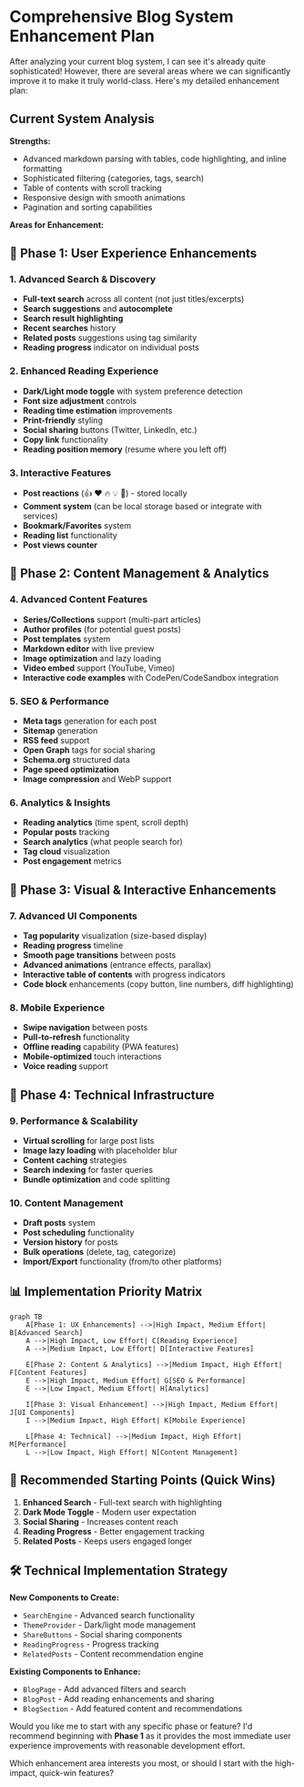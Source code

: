 # Comprehensive Blog System Enhancement Plan

After analyzing your current blog system, I can see it's already quite sophisticated! However, there are several areas where we can significantly improve it to make it truly world-class. Here's my detailed enhancement plan:

## Current System Analysis

**Strengths:**
- Advanced markdown parsing with tables, code highlighting, and inline formatting
- Sophisticated filtering (categories, tags, search)
- Table of contents with scroll tracking
- Responsive design with smooth animations
- Pagination and sorting capabilities

**Areas for Enhancement:**

## 🎯 Phase 1: User Experience Enhancements

### 1. **Advanced Search & Discovery**
- **Full-text search** across all content (not just titles/excerpts)
- **Search suggestions** and **autocomplete**
- **Search result highlighting** 
- **Recent searches** history
- **Related posts** suggestions using tag similarity
- **Reading progress** indicator on individual posts

### 2. **Enhanced Reading Experience**
- **Dark/Light mode toggle** with system preference detection
- **Font size adjustment** controls
- **Reading time estimation** improvements
- **Print-friendly** styling
- **Social sharing** buttons (Twitter, LinkedIn, etc.)
- **Copy link** functionality
- **Reading position memory** (resume where you left off)

### 3. **Interactive Features**
- **Post reactions** (👍 ❤️ 🔥 💡 👏) - stored locally
- **Comment system** (can be local storage based or integrate with services)
- **Bookmark/Favorites** system
- **Reading list** functionality
- **Post views counter**

## 🚀 Phase 2: Content Management & Analytics

### 4. **Advanced Content Features**
- **Series/Collections** support (multi-part articles)
- **Author profiles** (for potential guest posts)
- **Post templates** system
- **Markdown editor** with live preview
- **Image optimization** and lazy loading
- **Video embed** support (YouTube, Vimeo)
- **Interactive code examples** with CodePen/CodeSandbox integration

### 5. **SEO & Performance**
- **Meta tags** generation for each post
- **Sitemap** generation
- **RSS feed** support
- **Open Graph** tags for social sharing
- **Schema.org** structured data
- **Page speed optimization**
- **Image compression** and WebP support

### 6. **Analytics & Insights**
- **Reading analytics** (time spent, scroll depth)
- **Popular posts** tracking
- **Search analytics** (what people search for)
- **Tag cloud** visualization
- **Post engagement** metrics

## 🎨 Phase 3: Visual & Interactive Enhancements

### 7. **Advanced UI Components**
- **Tag popularity** visualization (size-based display)
- **Reading progress** timeline
- **Smooth page transitions** between posts
- **Advanced animations** (entrance effects, parallax)
- **Interactive table of contents** with progress indicators
- **Code block** enhancements (copy button, line numbers, diff highlighting)

### 8. **Mobile Experience**
- **Swipe navigation** between posts
- **Pull-to-refresh** functionality
- **Offline reading** capability (PWA features)
- **Mobile-optimized** touch interactions
- **Voice reading** support

## 🔧 Phase 4: Technical Infrastructure

### 9. **Performance & Scalability**
- **Virtual scrolling** for large post lists
- **Image lazy loading** with placeholder blur
- **Content caching** strategies
- **Search indexing** for faster queries
- **Bundle optimization** and code splitting

### 10. **Content Management**
- **Draft posts** system
- **Post scheduling** functionality
- **Version history** for posts
- **Bulk operations** (delete, tag, categorize)
- **Import/Export** functionality (from/to other platforms)

## 📊 Implementation Priority Matrix

```mermaid
graph TB
    A[Phase 1: UX Enhancements] -->|High Impact, Medium Effort| B[Advanced Search]
    A -->|High Impact, Low Effort| C[Reading Experience]
    A -->|Medium Impact, Low Effort| D[Interactive Features]
    
    E[Phase 2: Content & Analytics] -->|Medium Impact, High Effort| F[Content Features]
    E -->|High Impact, Medium Effort| G[SEO & Performance]
    E -->|Low Impact, Medium Effort| H[Analytics]
    
    I[Phase 3: Visual Enhancement] -->|High Impact, Medium Effort| J[UI Components]
    I -->|Medium Impact, High Effort| K[Mobile Experience]
    
    L[Phase 4: Technical] -->|Medium Impact, High Effort| M[Performance]
    L -->|Low Impact, High Effort| N[Content Management]
```

## 🎯 Recommended Starting Points (Quick Wins)

1. **Enhanced Search** - Full-text search with highlighting
2. **Dark Mode Toggle** - Modern user expectation
3. **Social Sharing** - Increases content reach
4. **Reading Progress** - Better engagement tracking
5. **Related Posts** - Keeps users engaged longer

## 🛠️ Technical Implementation Strategy

**New Components to Create:**
- `SearchEngine` - Advanced search functionality
- `ThemeProvider` - Dark/light mode management
- `ShareButtons` - Social sharing components
- `ReadingProgress` - Progress tracking
- `RelatedPosts` - Content recommendation engine

**Existing Components to Enhance:**
- `BlogPage` - Add advanced filters and search
- `BlogPost` - Add reading enhancements and sharing
- `BlogSection` - Add featured content and recommendations

Would you like me to start with any specific phase or feature? I'd recommend beginning with **Phase 1** as it provides the most immediate user experience improvements with reasonable development effort.

Which enhancement area interests you most, or should I start with the high-impact, quick-win features?